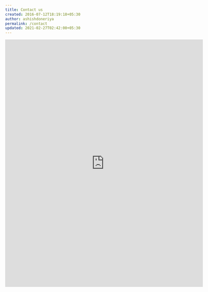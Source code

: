 ```yaml
---
title: Contact us
created: 2016-07-12T18:19:18+05:30
author: ashishdoneriya
permalink: /contact
updated: 2021-02-27T02:42:00+05:30
---
```


<iframe src="https://docs.google.com/forms/d/e/1FAIpQLSei0rz9JBzkN8HKusoWbbypJUul54zDt1vxJTRto3mqAx6jvA/viewform?embedded=true" width="640" height="800" frameborder="0" marginheight="0" marginwidth="0">Loading…</iframe>
<!--
<script src="https://s.pageclip.co/v1/pageclip.js" charset="utf-8"></script>
<link rel="stylesheet" href="https://s.pageclip.co/v1/pageclip.css" media="screen">
<form action="https://send.pageclip.co/v08dTRXd2vUOHm8i19BJxAPAy70O1TRG" class="pageclip-form" method="post">
  <input type="text" name="name" placeholder="Your Name" value="" />
  <input type="email" name="email" placeholder="Your Email" value="" />
  <input type="text" name="message" placeholder="Your Message" value="" />
  <button type="submit" class="pageclip-form__submit">
    <span>Send</span>
  </button>
</form>-->
